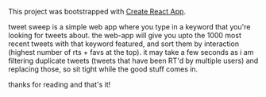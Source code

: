 This project was bootstrapped with [Create React App](https://github.com/facebook/create-react-app).

tweet sweep is a simple web app where you type in a keyword that you're looking for tweets about.
the web-app will give you upto the 1000 most recent tweets with that keyword featured, and sort them by interaction (highest number of rts + favs at the top). it may take a few seconds as i am filtering duplicate tweets (tweets that have been RT'd by multiple users) and replacing those, so sit tight while the good stuff comes in.

thanks for reading and that's it!
